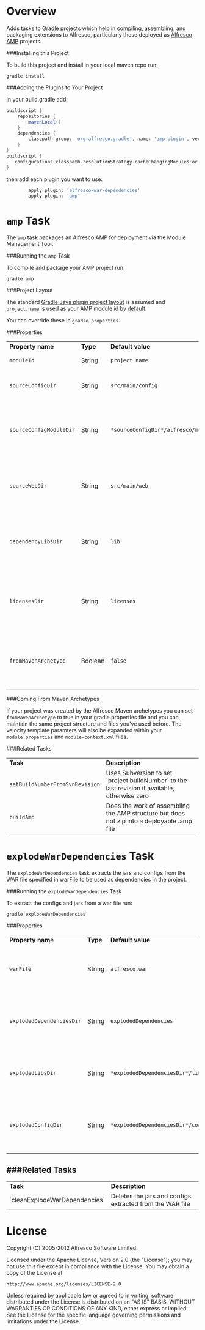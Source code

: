Overview
========

Adds tasks to [Gradle](http://gradle.org) projects which help in compiling, assembling,
and packaging extensions to Alfresco, particularly those deployed as
[Alfresco AMP](http://wiki.alfresco.com/wiki/AMP_Files) projects.

###Installing this Project

To build this project and install in your local maven repo run:

	gradle install
	

###Adding the Plugins to Your Project

In your build.gradle add:

```groovy
buildscript {
	repositories {
		mavenLocal()
	}
	dependencies {
		classpath group: 'org.alfresco.gradle', name: 'amp-plugin', version: '1.0-SNAPSHOT'
	}
}
buildscript {
   configurations.classpath.resolutionStrategy.cacheChangingModulesFor 0, 'seconds'
}
```


then add each plugin you want to use:
```groovy
		apply plugin: 'alfresco-war-dependencies'
		apply plugin: 'amp'
```



`amp` Task
==========

The `amp` task packages an Alfresco AMP for deployment via the Module Management Tool.

###Running the `amp` Task

To compile and package your AMP project run:

	gradle amp

###Project Layout

The standard [Gradle Java plugin project layout](http://gradle.org/docs/current/userguide/java_plugin.html#N11D6B)
is assumed and `project.name` is used as your AMP module id by default.  

You can override these in `gradle.properties`.

###Properties

<table>
	<tr>
		<td><strong>Property name</strong></td>
		<td><strong>Type</strong></td>
		<td><strong>Default value</strong></td>
		<td><strong>Description</strong></td>
	</tr>
	<tr>
		<td><code>moduleId</code></td>
		<td>String</td>
		<td><code>project.name</code></td>
		<td>The AMP module id</td>
	</tr>
	<tr>
		<td><code>sourceConfigDir</code></td>
		<td>String</td>
		<td><code>src/main/config</code></td>
		<td>The source directory for configuration files</td>
	</tr>
	<tr>
		<td><code>sourceConfigModuleDir</code></td>
		<td>String</td>
		<td><code>*sourceConfigDir*/alfresco/module/*moduleId*</code></td>
		<td>The source directory for AMP module-specific configuration files</td>
	</tr>
	<tr>
		<td><code>sourceWebDir</code></td>
		<td>String</td>
		<td><code>src/main/web</code></td>
		<td>The source directory for web files such as JSP, CSS, and JavaScript files</td>
	</tr>
	<tr>
		<td><code>dependencyLibsDir</code></td>
		<td>String</td>
		<td><code>lib</code></td>
		<td>Directory containing jar files that should be copied into the AMP for deployment</td>
	</tr>
	<tr>
		<td><code>licensesDir</code></td>
		<td>String</td>
		<td><code>licenses</code></td>
		<td>Directory containing license files that should be copied into the AMP for deployment</td>
	</tr>
	<tr>
		<td><code>fromMavenArchetype</code></td>
		<td>Boolean</td>
		<td><code>false</code></td>
		<td>Whether or not this project was create from the Alfresco Maven archetypes</td>
	</tr>
</table>

###Coming From Maven Archetypes

If your project was created by the Alfresco Maven archetypes you can set `fromMavenArchetype`
to true in your gradle.properties file and you can maintain the same project structure and files
you've used before.  The velocity template paramters will also be expanded within your 
`module.properties` and `module-context.xml` files.

###Related Tasks

<table>
	<tr>
		<td><strong>Task</strong></td>
		<td><strong>Description</strong></td>
	</tr>
	<tr>
		<td><code>setBuildNumberFromSvnRevision</code></td>
		<td>Uses Subversion to set `project.buildNumber` to the last revision if available, otherwise zero</td>
	</tr>
	<tr>
		<td><code>buildAmp</code></td>
		<td>Does the work of assembling the AMP structure but does not zip into a deployable .amp file</td>
	</tr>
</table>




`explodeWarDependencies` Task
=============================

The `explodeWarDependencies` task extracts the jars and configs from the WAR file specified in warFile
to be used as dependencies in the project.

###Running the `explodeWarDependencies` Task

To extract the configs and jars from a war file run:

	gradle explodeWarDependencies
		
###Properties

<table>
	<tr>
		<td><strong>Property nam</strong>e</td>
		<td><strong>Type</strong></td>
		<td><strong>Default value</strong></td>
		<td><strong>Description</strong></td>
	</tr>
	<tr>
		<td><code>warFile</code></td>
		<td>String</td>
		<td><code>alfresco.war</code></td>
		<td>The path to the WAR file that should be used as a dependencies source</td>
	</tr>
	<tr>
		<td><code>explodedDependenciesDir</code></td>
		<td>String</td>
		<td><code>explodedDependencies</code></td>
		<td>The path to the directory where the extracted dependencies should be placed</td>
	</tr>
	<tr>
		<td><code>explodedLibsDir</code></td>
		<td>String</td>
		<td><code>*explodedDependenciesDir*/lib</code></td>
		<td>The path to the directory where the extracted jars should be placed</td>
	</tr>
	<tr>
		<td><code>explodedConfigDir</code></td>
		<td>String</td>
		<td><code>*explodedDependenciesDir*/config</code></td>
		<td>The path to the directory where the extracted configuration files should be placed</td>
	</tr>
</table>

###Related Tasks
-------------

<table>
	<tr>
		<td><strong>Task</strong></td>
		<td><strong>Description</strong></td>
	</tr>
	<tr>
		<td>`cleanExplodeWarDependencies`</td>
		<td>Deletes the jars and configs extracted from the WAR file</td>
	</tr>
</table>


License
=======

Copyright (C) 2005-2012 Alfresco Software Limited.

Licensed under the Apache License, Version 2.0 (the "License");
you may not use this file except in compliance with the License.
You may obtain a copy of the License at

    http://www.apache.org/licenses/LICENSE-2.0

Unless required by applicable law or agreed to in writing, software
distributed under the License is distributed on an "AS IS" BASIS,
WITHOUT WARRANTIES OR CONDITIONS OF ANY KIND, either express or implied.
See the License for the specific language governing permissions and
limitations under the License.

